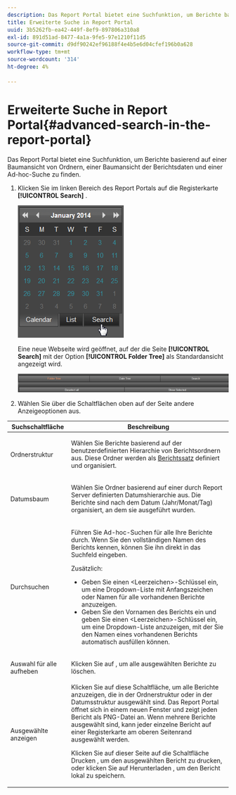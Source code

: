 ```yaml
---
description: Das Report Portal bietet eine Suchfunktion, um Berichte basierend auf einer Baumansicht von Ordnern, einer Baumansicht der Berichtsdaten und einer Ad-hoc-Suche zu finden.
title: Erweiterte Suche in Report Portal
uuid: 3b5262fb-ea42-449f-8ef9-897806a310a8
exl-id: 891d51ad-8477-4a1a-9fe5-97e1210f11d5
source-git-commit: d9df90242ef96188f4e4b5e6d04cfef196b0a628
workflow-type: tm+mt
source-wordcount: '314'
ht-degree: 4%

---
```


# Erweiterte Suche in Report Portal{#advanced-search-in-the-report-portal}

Das Report Portal bietet eine Suchfunktion, um Berichte basierend auf einer Baumansicht von Ordnern, einer Baumansicht der Berichtsdaten und einer Ad-hoc-Suche zu finden.

1. Klicken Sie im linken Bereich des Report Portals auf die Registerkarte **[!UICONTROL Search]** .

   ![](assets/report_portal_search_button.png)

   Eine neue Webseite wird geöffnet, auf der die Seite **[!UICONTROL Search]** mit der Option **[!UICONTROL Folder Tree]** als Standardansicht angezeigt wird.

   ![](assets/report_portal_search_headers.png)

1. Wählen Sie über die Schaltflächen oben auf der Seite andere Anzeigeoptionen aus.

<table id="table_02610040A3284C07B62A6E70C0421573"> 
 <thead> 
  <tr> 
   <th colname="col1" class="entry"> Suchschaltfläche </th> 
   <th colname="col2" class="entry"> Beschreibung </th> 
  </tr> 
 </thead>
 <tbody> 
  <tr> 
   <td colname="col1"> <p>Ordnerstruktur </p> </td> 
   <td colname="col2"> <p>Wählen Sie Berichte basierend auf der benutzerdefinierten Hierarchie von Berichtsordnern aus. Diese Ordner werden als <a href="../../home/c-rpt-oview/c-work-rpt-sets/c-work-rpt-sets.md#concept-a5f078668e1245e684cb2a778c8803d5"> Berichtssatz</a> definiert und organisiert. </p> </td> 
  </tr> 
  <tr> 
   <td colname="col1"> <p>Datumsbaum </p> </td> 
   <td colname="col2"> <p>Wählen Sie Ordner basierend auf einer durch Report Server definierten Datumshierarchie aus. Die Berichte sind nach dem Datum (Jahr/Monat/Tag) organisiert, an dem sie ausgeführt wurden. </p> </td> 
  </tr> 
  <tr> 
   <td colname="col1"> <p>Durchsuchen </p> </td> 
   <td colname="col2"> <p>Führen Sie Ad-hoc-Suchen für alle Ihre Berichte durch. Wenn Sie den vollständigen Namen des Berichts kennen, können Sie ihn direkt in das Suchfeld eingeben. </p> <p>Zusätzlich: </p> 
    <ul id="ul_EAE30AAA865942078D0C6C0AE527C07C"> 
     <li id="li_F5213977442F4B89A62CA6BC315F95BE">Geben Sie einen &lt;Leerzeichen&gt;-Schlüssel ein, um eine Dropdown-Liste mit Anfangszeichen oder Namen für alle vorhandenen Berichte anzuzeigen. </li> 
     <li id="li_C28799438777471290B424CAFFCAF810">Geben Sie den Vornamen des Berichts ein und geben Sie einen &lt;Leerzeichen&gt;-Schlüssel ein, um eine Dropdown-Liste anzuzeigen, mit der Sie den Namen eines vorhandenen Berichts automatisch ausfüllen können. </li> 
    </ul> </td> 
  </tr> 
  <tr> 
   <td colname="col1"> <p>Auswahl für alle aufheben </p> </td> 
   <td colname="col2"> Klicken Sie auf , um alle ausgewählten Berichte zu löschen. </td> 
  </tr> 
  <tr> 
   <td colname="col1"> <p>Ausgewählte anzeigen </p> </td> 
   <td colname="col2">Klicken Sie auf diese Schaltfläche, um alle Berichte anzuzeigen, die in der Ordnerstruktur oder in der Datumsstruktur ausgewählt sind. Das Report Portal öffnet sich in einem neuen Fenster und zeigt jeden Bericht als PNG-Datei an. Wenn mehrere Berichte ausgewählt sind, kann jeder einzelne Bericht auf einer Registerkarte am oberen Seitenrand ausgewählt werden. <p>Klicken Sie auf dieser Seite auf die Schaltfläche <span class="uicontrol"> Drucken</span> , um den ausgewählten Bericht zu drucken, oder klicken Sie auf <span class="uicontrol"> Herunterladen</span> , um den Bericht lokal zu speichern. </p> </td> 
  </tr> 
 </tbody> 
</table>
